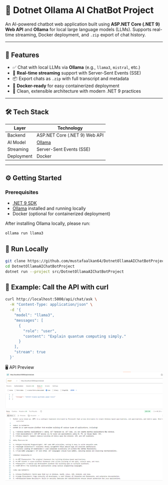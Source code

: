 # 🧠 Dotnet Ollama AI ChatBot Project

An AI-powered chatbot web application built using **ASP.NET Core (.NET 9) Web API** and **Ollama** for local large language models (LLMs). Supports real-time streaming, Docker deployment, and `.zip` export of chat history.

---

## 🚀 Features

- ✅ Chat with local LLMs via **Ollama** (e.g., `llama3`, `mistral`, etc.)
- 🔁 **Real-time streaming** support with Server-Sent Events (SSE)
- 📦 Export chats as `.zip` with full transcript and metadata
- 🐳 **Docker-ready** for easy containerized deployment
- 📜 Clean, extensible architecture with modern .NET 9 practices

---

## 🛠️ Tech Stack

| Layer      | Technology                          |
|------------|-----------------------------------|
| Backend    | ASP.NET Core (.NET 9) Web API      |
| AI Model   | [Ollama](https://ollama.com)       |
| Streaming  | Server-Sent Events (SSE)           |
| Deployment | Docker                            |

---

## ⚙️ Getting Started

### Prerequisites

- [.NET 9 SDK](https://dotnet.microsoft.com/download/dotnet/9.0)
- [Ollama](https://ollama.com) installed and running locally
- Docker (optional for containerized deployment)

After installing Ollama locally, please run:

```bash
ollama run llama3
```

## 🔧 Run Locally

```bash
git clone https://github.com/mustafaalkan64/DotnetOllamaAIChatBotProject.git
cd DotnetOllamaAIChatBotProject
dotnet run --project src/DotnetOllamaAIChatBotProject
```

## 📡 Example: Call the API with curl
```bash
curl http://localhost:5000/api/chat/ask \
  -H "Content-Type: application/json" \
  -d '{
    "model": "llama3",
    "messages": [
      {
        "role": "user",
        "content": "Explain quantum computing simply."
      }
    ],
    "stream": true
  }'
```

🖥️ API Preview
![Screenshot](https://raw.githubusercontent.com/mustafaalkan64/DotnetOllamaAIChatBotProject/master/Ekran%20g%C3%B6r%C3%BCnt%C3%BCs%C3%BC%202025-05-19%20000631.png)
